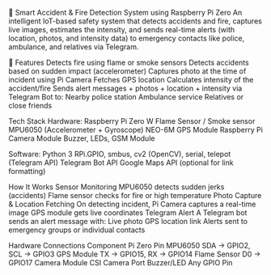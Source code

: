 🚨 Smart Accident & Fire Detection System using Raspberry Pi Zero
An intelligent IoT-based safety system that detects accidents and fire, captures live images, estimates the intensity, and sends real-time alerts (with location, photos, and intensity data) to emergency contacts like police, ambulance, and relatives via Telegram.

📌 Features
 Detects fire using flame or smoke sensors
 Detects accidents based on sudden impact (accelerometer)
 Captures photo at the time of incident using Pi Camera
 Fetches GPS location
 Calculates intensity of the accident/fire
 Sends alert messages + photos + location + intensity via Telegram Bot to:
  Nearby police station
  Ambulance service
  Relatives or close friends

Tech Stack
 Hardware:
Raspberry Pi Zero W
Flame Sensor / Smoke sensor
MPU6050 (Accelerometer + Gyroscope)
NEO-6M GPS Module
Raspberry Pi Camera Module
Buzzer, LEDs, GSM Module

 Software:
Python 3
RPi.GPIO, smbus, cv2 (OpenCV), serial, telepot (Telegram API)
Telegram Bot API
Google Maps API (optional for link formatting)

 How It Works
Sensor Monitoring
MPU6050 detects sudden jerks (accidents)
Flame sensor checks for fire or high temperature
Photo Capture & Location Fetching
On detecting incident, Pi Camera captures a real-time image
GPS module gets live coordinates
Telegram Alert
A Telegram bot sends an alert message with:
Live photo
GPS location link
Alerts sent to emergency groups or individual contacts

 Hardware Connections
Component	Pi Zero Pin
MPU6050	SDA → GPIO2, SCL → GPIO3
GPS Module	TX → GPIO15, RX → GPIO14
Flame Sensor	D0 → GPIO17
Camera Module	CSI Camera Port
Buzzer/LED	Any GPIO Pin
